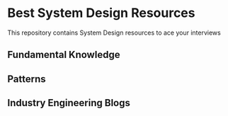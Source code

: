 # Best System Design Resources

This repository contains System Design resources to ace your interviews

## Fundamental Knowledge

## Patterns

## Industry Engineering Blogs 
